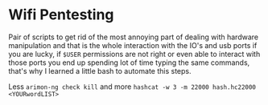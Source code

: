 # Wifi Pentesting

Pair of scripts to get rid of the most annoying part of dealing with hardware manipulation
and that is the whole interaction with the IO's and usb ports if you are lucky, 
if `$USER` permissions are not right or even able to interact with those ports you end up 
spending lot of time typing the same commands, that's why I learned a little bash to automate this steps.

Less `arimon-ng check kill` and more `hashcat -w 3 -m 22000 hash.hc22000 <YOURwordLIST>`
